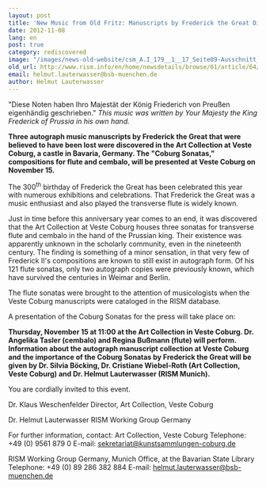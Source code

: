 ```yaml
---
layout: post
title: 'New Music from Old Fritz: Manuscripts by Frederick the Great Discovered'
date: 2012-11-08
lang: en
post: true
category: rediscovered
image: "/images/news-old-website/csm_A.I_179__1__17_Seite09-Ausschnitt_6fb539647c.jpg"
old_url: http://www.rism.info/en/home/newsdetails/browse/61/article/64/new-music-from-old-fritz-manuscripts-by-frederick-the-great-discovered.html
email: helmut.lauterwasser@bsb-muenchen.de
author: Helmut Lauterwasser
---
```


"Diese Noten haben Ihro Majestät der König Friederich von Preußen eigenhändig geschrieben."
_This music was written by Your Majesty the King Frederick of Prussia in his own hand._

**Three autograph music manuscripts by Frederick the Great that were believed to have been lost were discovered in the Art Collection at Veste Coburg, a castle in Bavaria, Germany. The "Coburg Sonatas," compositions for flute and cembalo, will be presented at Veste Coburg on November 15.**

The 300<sup>th</sup> birthday of Frederick the Great has been celebrated this year with numerous exhibitions and celebrations. That Frederick the Great was a music enthusiast and also played the transverse flute is widely known.

Just in time before this anniversary year comes to an end, it was discovered that the Art Collection at Veste Coburg houses three sonatas for transverse flute and cembalo in the hand of the Prussian king. Their existence was apparently unknown in the scholarly community, even in the nineteenth century. The finding is something of a minor sensation, in that very few of Frederick II's compositions are known to still exist in autograph form. Of his 121 flute sonatas, only two autograph copies were previously known, which have survived the centuries in Weimar and Berlin.

The flute sonatas were brought to the attention of musicologists when the Veste Coburg manuscripts were cataloged in the RISM database.

A presentation of the Coburg Sonatas for the press will take place on:

**Thursday, November 15 at 11:00 at the Art Collection in Veste Coburg.
Dr. Angelika Tasler (cembalo) and Regina Bußmann (flute) will perform. Information about the autograph manuscript collection at Veste Coburg and the importance of the Coburg Sonatas by Frederick the Great will be given by Dr. Silvia Böcking, Dr. Cristiane Wiebel-Roth (Art Collection, Veste Coburg) and Dr. Helmut Lauterwasser (RISM Munich).**

You are cordially invited to this event.

Dr. Klaus Weschenfelder
Director, Art Collection, Veste Coburg

Dr. Helmut Lauterwasser
RISM Working Group Germany

For further information, contact:
Art Collection, Veste Coburg
Telephone: +49 (0) 9561 879 0
E-mail: sekretariat@kunstsammlungen-coburg.de

RISM Working Group Germany, Munich Office, at the Bavarian State Library
Telephone: +49 (0) 89 286 382 884
E-mail: helmut.lauterwasser@bsb-muenchen.de